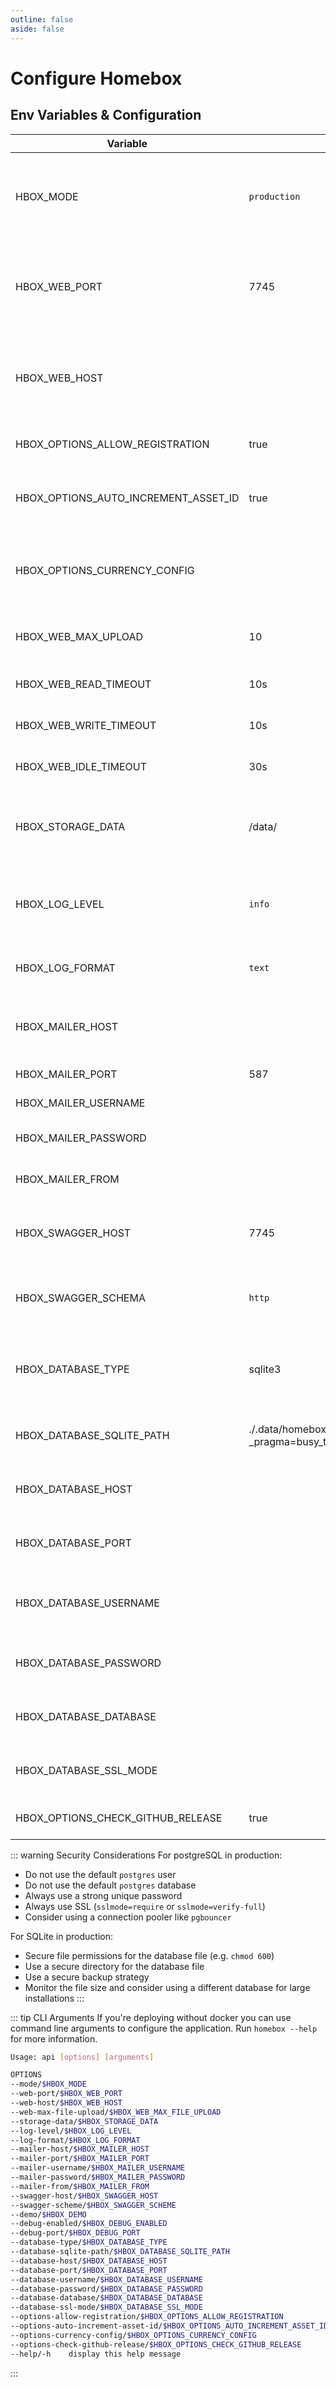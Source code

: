 ```yaml
---
outline: false
aside: false
---
```


# Configure Homebox

## Env Variables & Configuration

| Variable                             | Default                                                                    | Description                                                                            |
|--------------------------------------|----------------------------------------------------------------------------|----------------------------------------------------------------------------------------|
| HBOX_MODE                            | `production`                                                               | application mode used for runtime behavior  can be one of: `development`, `production` |
| HBOX_WEB_PORT                        | 7745                                                                       | port to run the web server on, if you're using docker do not change this               |
| HBOX_WEB_HOST                        |                                                                            | host to run the web server on, if you're using docker do not change this               |
| HBOX_OPTIONS_ALLOW_REGISTRATION      | true                                                                       | allow users to register themselves                                                     |
| HBOX_OPTIONS_AUTO_INCREMENT_ASSET_ID | true                                                                       | auto-increments the asset_id field for new items                                       |
| HBOX_OPTIONS_CURRENCY_CONFIG         |                                                                            | json configuration file containing additional currencie                                |
| HBOX_WEB_MAX_UPLOAD                  | 10                                                                         | maximum file upload size supported in MB                                               |
| HBOX_WEB_READ_TIMEOUT                | 10s                                                                        | Read timeout of HTTP sever                                                             |
| HBOX_WEB_WRITE_TIMEOUT               | 10s                                                                        | Write timeout of HTTP server                                                           |
| HBOX_WEB_IDLE_TIMEOUT                | 30s                                                                        | Idle timeout of HTTP server                                                            |
| HBOX_STORAGE_DATA                    | /data/                                                                     | path to the data directory, do not change this if you're using docker                  |
| HBOX_LOG_LEVEL                       | `info`                                                                     | log level to use, can be one of `trace`, `debug`, `info`, `warn`, `error`, `critical`  |
| HBOX_LOG_FORMAT                      | `text`                                                                     | log format to use, can be one of: `text`, `json`                                       |
| HBOX_MAILER_HOST                     |                                                                            | email host to use, if not set no email provider will be used                           |
| HBOX_MAILER_PORT                     | 587                                                                        | email port to use                                                                      |
| HBOX_MAILER_USERNAME                 |                                                                            | email user to use                                                                      |
| HBOX_MAILER_PASSWORD                 |                                                                            | email password to use                                                                  |
| HBOX_MAILER_FROM                     |                                                                            | email from address to use                                                              |
| HBOX_SWAGGER_HOST                    | 7745                                                                       | swagger host to use, if not set swagger will be disabled                               |
| HBOX_SWAGGER_SCHEMA                  | `http`                                                                     | swagger schema to use, can be one of: `http`, `https`                                  |
| HBOX_DATABASE_TYPE                   | sqlite3                                                                    | sets the correct database type (`sqlite3` or `postgres`)                               |
| HBOX_DATABASE_SQLITE_PATH            | ./.data/homebox.db?_pragma=busy_timeout=999&_pragma=journal_mode=WAL&_fk=1 | sets the directory path for Sqlite                                                     |
| HBOX_DATABASE_HOST                   |                                                                            | sets the hostname for a postgres database                                              |
| HBOX_DATABASE_PORT                   |                                                                            | sets the port for a postgres database                                                  |
| HBOX_DATABASE_USERNAME               |                                                                            | sets the username for a postgres connection                                            |
| HBOX_DATABASE_PASSWORD               |                                                                            | sets the password for a postgres connection                                            |
| HBOX_DATABASE_DATABASE               |                                                                            | sets the database for a postgres connection                                            |
| HBOX_DATABASE_SSL_MODE               |                                                                            | sets the sslmode for a postgres connection                                             |
| HBOX_OPTIONS_CHECK_GITHUB_RELEASE    | true                                                                       | check for new github releases                                                          |

::: warning Security Considerations
For postgreSQL in production:
- Do not use the default `postgres` user
- Do not use the default `postgres` database
- Always use a strong unique password
- Always use SSL (`sslmode=require` or `sslmode=verify-full`)
- Consider using a connection pooler like `pgbouncer`

For SQLite in production:
- Secure file permissions for the database file (e.g. `chmod 600`)
- Use a secure directory for the database file
- Use a secure backup strategy
- Monitor the file size and consider using a different database for large installations
:::

::: tip CLI Arguments
If you're deploying without docker you can use command line arguments to configure the application. Run `homebox --help` for more information.

```sh
Usage: api [options] [arguments]

OPTIONS
--mode/$HBOX_MODE                                                        <string>  (default: development)
--web-port/$HBOX_WEB_PORT                                                <string>  (default: 7745)
--web-host/$HBOX_WEB_HOST                                                <string>
--web-max-file-upload/$HBOX_WEB_MAX_FILE_UPLOAD                          <int>     (default: 10)
--storage-data/$HBOX_STORAGE_DATA                                        <string>  (default: ./.data)
--log-level/$HBOX_LOG_LEVEL                                              <string>  (default: info)
--log-format/$HBOX_LOG_FORMAT                                            <string>  (default: text)
--mailer-host/$HBOX_MAILER_HOST                                          <string>
--mailer-port/$HBOX_MAILER_PORT                                          <int>
--mailer-username/$HBOX_MAILER_USERNAME                                  <string>
--mailer-password/$HBOX_MAILER_PASSWORD                                  <string>
--mailer-from/$HBOX_MAILER_FROM                                          <string>
--swagger-host/$HBOX_SWAGGER_HOST                                        <string>  (default: localhost:7745)
--swagger-scheme/$HBOX_SWAGGER_SCHEME                                    <string>  (default: http)
--demo/$HBOX_DEMO                                                        <bool>
--debug-enabled/$HBOX_DEBUG_ENABLED                                      <bool>    (default: false)
--debug-port/$HBOX_DEBUG_PORT                                            <string>  (default: 4000)
--database-type/$HBOX_DATABASE_TYPE                                      <string>  (default: sqlite3)
--database-sqlite-path/$HBOX_DATABASE_SQLITE_PATH                        <string>  (default: ./.data/homebox.db?_pragma=busy_timeout=999&_pragma=journal_mode=WAL&_fk=1)
--database-host/$HBOX_DATABASE_HOST                                      <string>
--database-port/$HBOX_DATABASE_PORT                                      <string>
--database-username/$HBOX_DATABASE_USERNAME                              <string>
--database-password/$HBOX_DATABASE_PASSWORD                              <string>
--database-database/$HBOX_DATABASE_DATABASE                              <string>
--database-ssl-mode/$HBOX_DATABASE_SSL_MODE                              <string>
--options-allow-registration/$HBOX_OPTIONS_ALLOW_REGISTRATION            <bool>    (default: true)
--options-auto-increment-asset-id/$HBOX_OPTIONS_AUTO_INCREMENT_ASSET_ID  <bool>    (default: true)
--options-currency-config/$HBOX_OPTIONS_CURRENCY_CONFIG                  <string>
--options-check-github-release/$HBOX_OPTIONS_CHECK_GITHUB_RELEASE        <bool>    (default: true)
--help/-h    display this help message
```
:::

